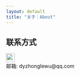 ```yaml
---
layout: default
title: "关于：About"
---
```


<!-- ## 个人简介：

* 欧阳利平
* Web后台开发、Android应用开发爱好者
* 来自江西 现居广州
<a href="http://weibo.com/ouyanglip" title="微博联系我"><img src="http://www.sinaimg.cn/blog/developer/wiki/LOGO_32x32.png" width="24" height="24" style="display:inline-block;vertical-align:middle"></a><br/>
 <a href="http://www.zhihu.com/people/lippi-ouyang" title="知乎联系我"><img src="http://www.zhihu.com/favicon.ico" width="24" height="24" style="display:inline-block;vertical-align:middle"></a><br/> -->

## 联系方式

<p class="contact">
<a href="https://github.com/wzl19930213" title="Github联系我"><img src="http://www.github.com/favicon.ico" width="24" height="24" style="display:inline-block;vertical-align:middle"></a><br/>
 邮箱: dyzhonglewu@qq.com 
</p>

